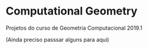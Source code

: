 # Computational Geometry

Projetos do curso de Geometria Computacional 2019.1

(Ainda preciso passsar alguns para aqui)
